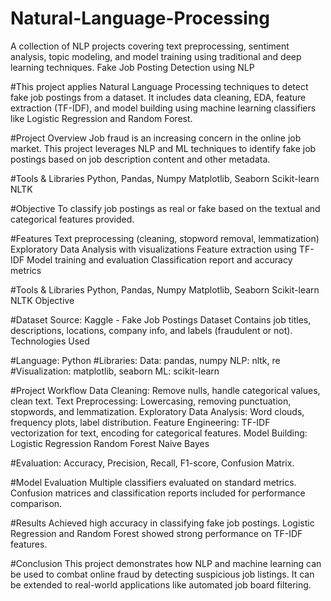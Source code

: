 # Natural-Language-Processing
A collection of NLP projects covering text preprocessing, sentiment analysis, topic modeling, and model training using traditional and deep learning techniques.
Fake Job Posting Detection using NLP

#This project applies Natural Language Processing techniques to detect fake job postings from a dataset. It includes data cleaning, EDA, feature extraction (TF-IDF), and model building using machine learning classifiers like Logistic Regression and Random Forest.

#Project Overview
Job fraud is an increasing concern in the online job market. This project leverages NLP and ML techniques to identify fake job postings based on job description content and other metadata.

#Tools & Libraries
Python, Pandas, Numpy
Matplotlib, Seaborn
Scikit-learn
NLTK

#Objective
To classify job postings as real or fake based on the textual and categorical features provided.

#Features
Text preprocessing (cleaning, stopword removal, lemmatization)
Exploratory Data Analysis with visualizations
Feature extraction using TF-IDF
Model training and evaluation
Classification report and accuracy metrics

#Tools & Libraries
Python, Pandas, Numpy
Matplotlib, Seaborn
Scikit-learn
NLTK
Objective

#Dataset
Source: Kaggle - Fake Job Postings Dataset
Contains job titles, descriptions, locations, company info, and labels (fraudulent or not).
Technologies Used

#Language: Python
#Libraries:
Data: pandas, numpy
NLP: nltk, re
#Visualization: matplotlib, seaborn
ML: scikit-learn

#Project Workflow
Data Cleaning: Remove nulls, handle categorical values, clean text.
Text Preprocessing: Lowercasing, removing punctuation, stopwords, and lemmatization.
Exploratory Data Analysis: Word clouds, frequency plots, label distribution.
Feature Engineering: TF-IDF vectorization for text, encoding for categorical features.
Model Building:
Logistic Regression
Random Forest
Naive Bayes

#Evaluation: Accuracy, Precision, Recall, F1-score, Confusion Matrix.

#Model Evaluation
Multiple classifiers evaluated on standard metrics.
Confusion matrices and classification reports included for performance comparison.

#Results
Achieved high accuracy in classifying fake job postings.
Logistic Regression and Random Forest showed strong performance on TF-IDF features.

#Conclusion
This project demonstrates how NLP and machine learning can be used to combat online fraud by detecting suspicious job listings. It can be extended to real-world applications like automated job board filtering.
